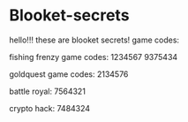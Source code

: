 # Blooket-secrets
hello!!! these are blooket secrets!
game codes:

fishing frenzy game codes:
1234567
9375434

goldquest game codes:
2134576

battle royal:
7564321

crypto hack:
7484324
